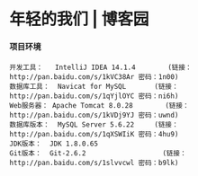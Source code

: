 # 年轻的我们 | 博客园

#### 项目环境

	开发工具：	IntelliJ IDEA 14.1.4	    (链接：http://pan.baidu.com/s/1kVC38Ar 密码：1n00)
	数据库工具：	Navicat for MySQL	    (链接：http://pan.baidu.com/s/1qYjlOYC 密码：ni6h)
	Web服务器：	Apache Tomcat 8.0.28	    (链接：http://pan.baidu.com/s/1kVDj9YJ 密码：uwnd)
	数据库版本：	MySQL Server 5.6.22	    (链接：http://pan.baidu.com/s/1qXSWIiK 密码：4hu9)
	JDK版本：	JDK 1.8.0.65
	Git版本：	Git-2.6.2                   (链接：http://pan.baidu.com/s/1slvvcwl 密码：b9lk)
